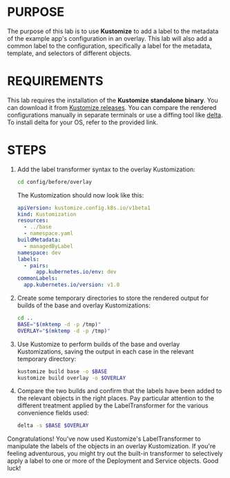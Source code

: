# PURPOSE

The purpose of this lab is to use **Kustomize** to add a label to the metadata of the example app's configuration in an overlay. This lab will also add a common label to the configuration, specifically a label for the metadata, template, and selectors of different objects.

# REQUIREMENTS

This lab requires the installation of the **Kustomize standalone binary**. You can download it from [Kustomize releases](https://github.com/kubernetes-sigs/kustomize/releases). You can compare the rendered configurations manually in separate terminals or use a diffing tool like [delta](https://dandavison.github.io/delta/installation). To install delta for your OS, refer to the provided link.

# STEPS

1. Add the label transformer syntax to the overlay Kustomization:

    ```bash
    cd config/before/overlay
    ```

    The Kustomization should now look like this:

    ```yaml
    apiVersion: kustomize.config.k8s.io/v1beta1
    kind: Kustomization
    resources:
      - ../base
      - namespace.yaml
    buildMetadata:
      - managedByLabel
    namespace: dev
    labels:
      - pairs:
          app.kubernetes.io/env: dev
    commonLabels:
      app.kubernetes.io/version: v1.0
    ```

2. Create some temporary directories to store the rendered output for builds of the base and overlay Kustomizations:

    ```bash
    cd ..
    BASE="$(mktemp -d -p /tmp)"
    OVERLAY="$(mktemp -d -p /tmp)"
    ```

3. Use Kustomize to perform builds of the base and overlay Kustomizations, saving the output in each case in the relevant temporary directory:

    ```bash
    kustomize build base -o $BASE
    kustomize build overlay -o $OVERLAY
    ```

4. Compare the two builds and confirm that the labels have been added to the relevant objects in the right places. Pay particular attention to the different treatment applied by the LabelTransformer for the various convenience fields used:

    ```bash
    delta -s $BASE $OVERLAY
    ```

Congratulations! You've now used Kustomize's LabelTransformer to manipulate the labels of the objects in an overlay Kustomization. If you're feeling adventurous, you might try out the built-in transformer to selectively apply a label to one or more of the Deployment and Service objects. Good luck!
